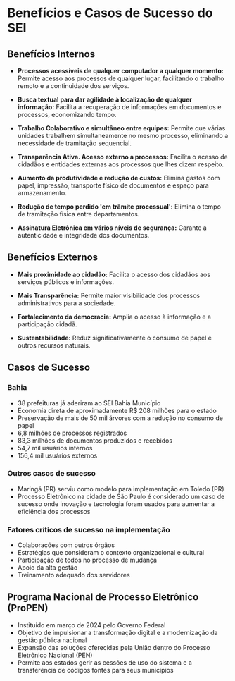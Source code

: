 # Benefícios e Casos de Sucesso do SEI

## Benefícios Internos

- **Processos acessíveis de qualquer computador a qualquer momento:** Permite acesso aos processos de qualquer lugar, facilitando o trabalho remoto e a continuidade dos serviços.

- **Busca textual para dar agilidade à localização de qualquer informação:** Facilita a recuperação de informações em documentos e processos, economizando tempo.

- **Trabalho Colaborativo e simultâneo entre equipes:** Permite que várias unidades trabalhem simultaneamente no mesmo processo, eliminando a necessidade de tramitação sequencial.

- **Transparência Ativa. Acesso externo a processos:** Facilita o acesso de cidadãos e entidades externas aos processos que lhes dizem respeito.

- **Aumento da produtividade e redução de custos:** Elimina gastos com papel, impressão, transporte físico de documentos e espaço para armazenamento.

- **Redução de tempo perdido 'em trâmite processual':** Elimina o tempo de tramitação física entre departamentos.

- **Assinatura Eletrônica em vários níveis de segurança:** Garante a autenticidade e integridade dos documentos.

## Benefícios Externos

- **Mais proximidade ao cidadão:** Facilita o acesso dos cidadãos aos serviços públicos e informações.

- **Mais Transparência:** Permite maior visibilidade dos processos administrativos para a sociedade.

- **Fortalecimento da democracia:** Amplia o acesso à informação e a participação cidadã.

- **Sustentabilidade:** Reduz significativamente o consumo de papel e outros recursos naturais.

## Casos de Sucesso

### Bahia
- 38 prefeituras já aderiram ao SEI Bahia Município
- Economia direta de aproximadamente R$ 208 milhões para o estado
- Preservação de mais de 50 mil árvores com a redução no consumo de papel
- 6,8 milhões de processos registrados
- 83,3 milhões de documentos produzidos e recebidos
- 54,7 mil usuários internos
- 156,4 mil usuários externos

### Outros casos de sucesso
- Maringá (PR) serviu como modelo para implementação em Toledo (PR)
- Processo Eletrônico na cidade de São Paulo é considerado um caso de sucesso onde inovação e tecnologia foram usados para aumentar a eficiência dos processos

### Fatores críticos de sucesso na implementação
- Colaborações com outros órgãos
- Estratégias que consideram o contexto organizacional e cultural
- Participação de todos no processo de mudança
- Apoio da alta gestão
- Treinamento adequado dos servidores

## Programa Nacional de Processo Eletrônico (ProPEN)
- Instituído em março de 2024 pelo Governo Federal
- Objetivo de impulsionar a transformação digital e a modernização da gestão pública nacional
- Expansão das soluções oferecidas pela União dentro do Processo Eletrônico Nacional (PEN)
- Permite aos estados gerir as cessões de uso do sistema e a transferência de códigos fontes para seus municípios
